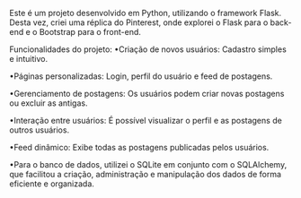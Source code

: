 Este é um projeto desenvolvido em Python, utilizando o framework Flask. Desta vez, criei uma réplica do Pinterest, onde explorei o Flask para o back-end e o Bootstrap para o front-end.

Funcionalidades do projeto:
•Criação de novos usuários: Cadastro simples e intuitivo.

•Páginas personalizadas: Login, perfil do usuário e feed de postagens.

•Gerenciamento de postagens: Os usuários podem criar novas postagens ou excluir as antigas.

•Interação entre usuários: É possível visualizar o perfil e as postagens de outros usuários.

•Feed dinâmico: Exibe todas as postagens publicadas pelos usuários.

•Para o banco de dados, utilizei o SQLite em conjunto com o SQLAlchemy, que facilitou a criação, administração e manipulação dos dados de forma eficiente e organizada.
